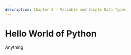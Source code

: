 ```yaml
---
description: Chapter 2 - Variable and Simple Data Types
---
```


# Hello World of Python

Anything

```python

```



